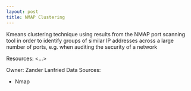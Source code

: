 ```yaml
---
layout: post
title: NMAP Clustering
---
```

Kmeans clustering technique using results from the NMAP port scanning tool in order to identify groups of similar IP addresses across a large number of ports, e.g. when auditing the security of a network

Resources: <…>

Owner: Zander Lanfried
Data Sources:
* Nmap
